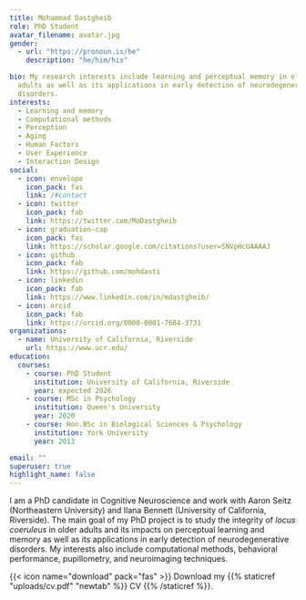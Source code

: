 ```yaml
---
title: Mohammad Dastgheib
role: PhD Student
avatar_filename: avatar.jpg
gender:
  - url: "https://pronoun.is/he"
    description: "he/him/his"

bio: My research interests include learning and perceptual memory in older
  adults as well as its applications in early detection of neurodegenerative
  disorders.
interests:
  - Learning and memory
  - Computational methods
  - Perception
  - Aging
  - Human Factors 
  - User Experience
  - Interaction Design
social:
  - icon: envelope
    icon_pack: fas
    link: /#contact
  - icon: twitter
    icon_pack: fab
    link: https://twitter.com/MoDastgheib
  - icon: graduation-cap
    icon_pack: fas
    link: https://scholar.google.com/citations?user=SNVpHcUAAAAJ
  - icon: github
    icon_pack: fab
    link: https://github.com/mohdasti
  - icon: linkedin
    icon_pack: fab
    link: https://www.linkedin.com/in/mdastgheib/
  - icon: orcid
    icon_pack: fab
    link: https://orcid.org/0000-0001-7684-3731
organizations:
  - name: University of California, Riverside
    url: https://www.ucr.edu/
education:
  courses:
    - course: PhD Student
      institution: University of California, Riverside
      year: expected 2026
    - course: MSc in Psychology
      institution: Queen's University
      year: 2020
    - course: Hon.BSc in Biological Sciences & Psychology
      institution: York University
      year: 2013

email: ""
superuser: true
highlight_name: false
---
```

I am a PhD candidate in Cognitive Neuroscience and work with Aaron Seitz (Northeastern University) and Ilana Bennett (University of California, Riverside). The main goal of my PhD project is to study the integrity of *locus coeruleus* in older adults and its impacts on perceptual learning and memory as well as its applications in early detection of neurodegenerative disorders. My interests also include computational methods, behavioral performance, pupillometry, and neuroimaging techniques.

{{< icon name="download" pack="fas" >}} Download my {{% staticref "uploads/cv.pdf" "newtab" %}} CV {{% /staticref %}}.

